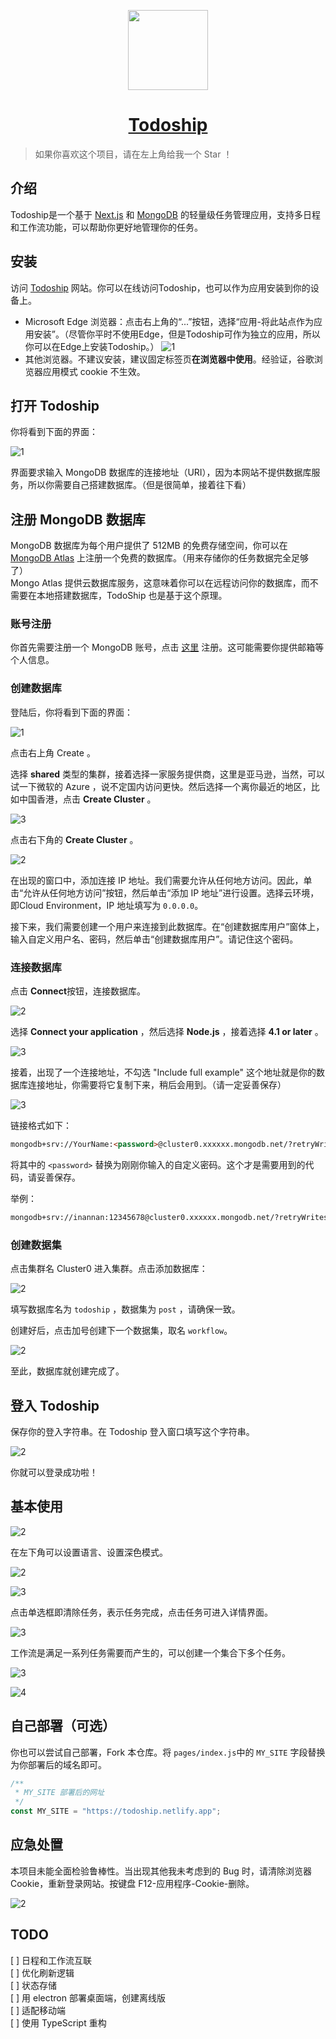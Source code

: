 <p align="center">
  <a href="https://todoship.netlify.app/">
    <picture>
      <source media="(prefers-color-scheme: dark)" srcset="https://jetzihan-img.oss-cn-beijing.aliyuncs.com/blog/tslogo-22.png">
      <img src="https://jetzihan-img.oss-cn-beijing.aliyuncs.com/blog/tslogo-22.png" height="128">
    </picture>
    <h1 align="center">Todoship</h1>
  </a>
</p>

> 如果你喜欢这个项目，请在左上角给我一个 Star ！  

## 介绍

Todoship是一个基于 [Next.js](https://nextjs.org/) 和 [MongoDB](https://www.mongodb.com/) 的轻量级任务管理应用，支持多日程和工作流功能，可以帮助你更好地管理你的任务。  

## 安装

访问 [Todoship](https://todoship.netlify.app/) 网站。你可以在线访问Todoship，也可以作为应用安装到你的设备上。  

- Microsoft Edge 浏览器：点击右上角的“...”按钮，选择“应用-将此站点作为应用安装”。（尽管你平时不使用Edge，但是Todoship可作为独立的应用，所以你可以在Edge上安装Todoship。）
![1](https://jetzihan-img.oss-cn-beijing.aliyuncs.com/blog/1666796460867.png)
- 其他浏览器。不建议安装，建议固定标签页**在浏览器中使用**。经验证，谷歌浏览器应用模式 cookie 不生效。

## 打开 Todoship

你将看到下面的界面：  

![1](https://jetzihan-img.oss-cn-beijing.aliyuncs.com/blog/20221026230614.png)

界面要求输入 MongoDB 数据库的连接地址（URI），因为本网站不提供数据库服务，所以你需要自己搭建数据库。（但是很简单，接着往下看）  

## 注册 MongoDB 数据库

MongoDB 数据库为每个用户提供了 512MB 的免费存储空间，你可以在 [MongoDB Atlas](https://www.mongodb.com/cloud/atlas) 上注册一个免费的数据库。（用来存储你的任务数据完全足够了）  
Mongo Atlas 提供云数据库服务，这意味着你可以在远程访问你的数据库，而不需要在本地搭建数据库，TodoShip 也是基于这个原理。  

### 账号注册

你首先需要注册一个 MongoDB 账号，点击 [这里](https://www.mongodb.com/cloud/atlas/register) 注册。这可能需要你提供邮箱等个人信息。  

### 创建数据库

登陆后，你将看到下面的界面：  

![1](https://jetzihan-img.oss-cn-beijing.aliyuncs.com/blog/20221027084814.png)  

点击右上角 Create 。  

选择 **shared** 类型的集群，接着选择一家服务提供商，这里是亚马逊，当然，可以试一下微软的 Azure ，说不定国内访问更快。然后选择一个离你最近的地区，比如中国香港，点击 **Create Cluster** 。  

![3](https://jetzihan-img.oss-cn-beijing.aliyuncs.com/blog/20221027085107.png)  

点击右下角的 **Create Cluster** 。  

![2](https://jetzihan-img.oss-cn-beijing.aliyuncs.com/blog/20221027085308.png)  

在出现的窗口中，添加连接 IP 地址。我们需要允许从任何地方访问。因此，单击“允许从任何地方访问”按钮，然后单击“添加 IP 地址”进行设置。选择云环境，即Cloud Environment，IP 地址填写为 `0.0.0.0`。  

接下来，我们需要创建一个用户来连接到此数据库。在“创建数据库用户”窗体上，输入自定义用户名、密码，然后单击“创建数据库用户”。请记住这个密码。

### 连接数据库

点击 **Connect**按钮，连接数据库。  

![2](https://jetzihan-img.oss-cn-beijing.aliyuncs.com/blog/1666832058438.png)  

选择 **Connect your application** ，然后选择 **Node.js** ，接着选择 **4.1 or later** 。  

![3](https://jetzihan-img.oss-cn-beijing.aliyuncs.com/blog/1666832119979.png)  

接着，出现了一个连接地址，不勾选 "Include full example" 这个地址就是你的数据库连接地址，你需要将它复制下来，稍后会用到。（请一定妥善保存）

![3](https://jetzihan-img.oss-cn-beijing.aliyuncs.com/blog/1666832198649.png)

链接格式如下：  

```md
mongodb+srv://YourName:<password>@cluster0.xxxxxx.mongodb.net/?retryWrites=true&w=majority
```

将其中的 `<password>` 替换为刚刚你输入的自定义密码。这个才是需要用到的代码，请妥善保存。  

举例：  

```md
mongodb+srv://inannan:12345678@cluster0.xxxxxx.mongodb.net/?retryWrites=true&w=majority
```

### 创建数据集

点击集群名 Cluster0 进入集群。点击添加数据库：  

![2](https://jetzihan-img.oss-cn-beijing.aliyuncs.com/blog/1666832678590.png)  

填写数据库名为 `todoship` ，数据集为 `post` ，请确保一致。  

创建好后，点击加号创建下一个数据集，取名 `workflow`。  

![2](https://jetzihan-img.oss-cn-beijing.aliyuncs.com/blog/1666832908792.png)

至此，数据库就创建完成了。  

## 登入 Todoship

保存你的登入字符串。在 Todoship 登入窗口填写这个字符串。  

![2](https://jetzihan-img.oss-cn-beijing.aliyuncs.com/blog/1666833098560.png)  

你就可以登录成功啦！  

## 基本使用

![2](https://jetzihan-img.oss-cn-beijing.aliyuncs.com/blog/20221027091304.png)

在左下角可以设置语言、设置深色模式。  

![2](https://jetzihan-img.oss-cn-beijing.aliyuncs.com/blog/20221027091511.png)  

![3](https://jetzihan-img.oss-cn-beijing.aliyuncs.com/blog/20221027091534.png)  

点击单选框即清除任务，表示任务完成，点击任务可进入详情界面。  

![3](https://jetzihan-img.oss-cn-beijing.aliyuncs.com/blog/20221027091605.png)

工作流是满足一系列任务需要而产生的，可以创建一个集合下多个任务。  

![3](https://jetzihan-img.oss-cn-beijing.aliyuncs.com/blog/20221027091815.png)

![4](https://jetzihan-img.oss-cn-beijing.aliyuncs.com/blog/20221027091911.png)

## 自己部署（可选）

你也可以尝试自己部署，Fork 本仓库。将 `pages/index.js`中的 `MY_SITE` 字段替换为你部署后的域名即可。  

```js
/**
 * MY_SITE 部署后的网址
 */
const MY_SITE = "https://todoship.netlify.app";
```

## 应急处置

本项目未能全面检验鲁棒性。当出现其他我未考虑到的 Bug 时，请清除浏览器 Cookie，重新登录网站。按键盘 F12-应用程序-Cookie-删除。  

![2](https://jetzihan-img.oss-cn-beijing.aliyuncs.com/blog/1666833965627.png)

## TODO

[ ] 日程和工作流互联  
[ ] 优化刷新逻辑  
[ ] 状态存储  
[ ] 用 electron 部署桌面端，创建离线版  
[ ] 适配移动端  
[ ] 使用 TypeScript 重构  
